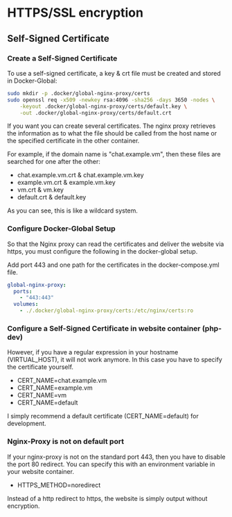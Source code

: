 # HTTPS/SSL encryption

## Self-Signed Certificate

### Create a Self-Signed Certificate

To use a self-signed certificate, a key & crt file must be created and stored in Docker-Global:

```bash
sudo mkdir -p .docker/global-nginx-proxy/certs
sudo openssl req -x509 -newkey rsa:4096 -sha256 -days 3650 -nodes \
    -keyout .docker/global-nginx-proxy/certs/default.key \
    -out .docker/global-nginx-proxy/certs/default.crt
```

If you want you can create several certificates.
The nginx proxy retrieves the information as to what the file should be called from the host name or the specified certificate in the other container.

For example, if the domain name is "chat.example.vm", then these files are searched for one after the other:

* chat.example.vm.crt & chat.example.vm.key
* example.vm.crt & example.vm.key
* vm.crt & vm.key
* default.crt & default.key

As you can see, this is like a wildcard system.

### Configure Docker-Global Setup

So that the Nginx proxy can read the certificates and deliver the website via https, you must configure the following in the docker-global setup.

Add port 443 and one path for the certificates in the docker-compose.yml file.

```yaml
global-nginx-proxy:
  ports:
    - "443:443"
  volumes:
    - ./.docker/global-nginx-proxy/certs:/etc/nginx/certs:ro
```

### Configure a Self-Signed Certificate in website container (php-dev)

However, if you have a regular expression in your hostname (VIRTUAL_HOST), it will not work anymore.
In this case you have to specify the certificate yourself.

* CERT_NAME=chat.example.vm
* CERT_NAME=example.vm
* CERT_NAME=vm
* CERT_NAME=default

I simply recommend a default certificate (CERT_NAME=default) for development.

### Nginx-Proxy is not on default port

If your nginx-proxy is not on the standard port 443, then you have to disable the port 80 redirect.
You can specify this with an environment variable in your website container.

* HTTPS_METHOD=noredirect

Instead of a http redirect to https, the website is simply output without encryption.
